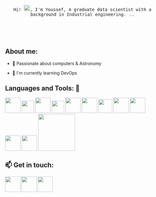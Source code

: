 <p align="center">
  <samp>
    Hi! <img src="https://github.com/vimalverma558/vimalverma558/blob/v2/img/Hi.gif" width="20px">, I'm Youssef, A graduate data scientist with a background in Industrial engineering. <img src="https://media.giphy.com/media/1hQZvWM3kKnAy30vCa/giphy.gif" width="2%">.
  </samp>
</p>


## About me:

- 🔭 Passionate about computers & Astronomy

- 🌱 I'm currently learning DevOps


## Languages and Tools: :robot:

<img src="https://upload.wikimedia.org/wikipedia/commons/thumb/0/0a/Python.svg/1200px-Python.svg.png" width="50px">   <img src="https://cdn.worldvectorlogo.com/logos/tensorflow-2.svg" width="40px">   <img src="https://upload.wikimedia.org/wikipedia/commons/thumb/1/1b/R_logo.svg/724px-R_logo.svg.png" width="50px">    <img src="https://upload.wikimedia.org/wikipedia/commons/thumb/1/18/ISO_C%2B%2B_Logo.svg/683px-ISO_C%2B%2B_Logo.svg.png" width="40px">    <img src="https://3wa.fr/wp-content/uploads/2020/04/sql-logo.png" width="50px"> <img src="https://logos-world.net/wp-content/uploads/2022/02/Microsoft-Power-BI-Symbol.png" width="50px">   <img src="https://cdn.worldvectorlogo.com/logos/logo-javascript.svg" width="45px">    <img src="https://github.com/vimalverma558/vimalverma558/blob/v2/img/icons8-html-5.svg" width="50px">   <img src="https://github.com/vimalverma558/vimalverma558/blob/v2/img/icons8-css3.svg" width="50px">    <img src="https://git-scm.com/images/logos/downloads/Git-Icon-1788C.png" width="50px">   <img src="https://www.gend.co/hs-fs/hubfs/gcp-logo-cloud.png?width=730&name=gcp-logo-cloud.png" width="50px">      <img src="https://cdn.worldvectorlogo.com/logos/docker-3.svg" width="120px"> 


## :mailbox: Get in touch:

<a href="mailto:youssefmoutaouakkil98@gmail.com"><img src="https://raw.githubusercontent.com/FortAwesome/Font-Awesome/0698449d50f2b95517562295a59d414afc68b369/svgs/regular/envelope-open.svg" align="left" height="50" width="50" ></a>

<a href="https://www.linkedin.com/in/moutaouakkilyoussef/"><img src="https://cdn.worldvectorlogo.com/logos/linkedin-icon-2.svg" align="left" height="50" width="50" ></a>

<a href="https://github.com/YMMM98"><img src="https://cdn.worldvectorlogo.com/logos/github-icon-1.svg" align="left" height="50" width="50" ></a>

<br/>
<br/>

<!--
**YMMM98/YMMM98** is a ✨ _special_ ✨ repository because its `README.md` (this file) appears on your GitHub profile.

Here are some ideas to get you started:

- 🔭 I’m currently working on ...
- 🌱 I’m currently learning ...
- 👯 I’m looking to collaborate on ...
- 🤔 I’m looking for help with ...
- 💬 Ask me about ...
- 📫 How to reach me: ...
- 😄 Pronouns: ...
- ⚡ Fun fact: ...
-->
